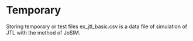 # Temporary
Storing temporary or test files
ex_jtl_basic.csv is a data file of simulation of JTL with the method of JoSIM.
